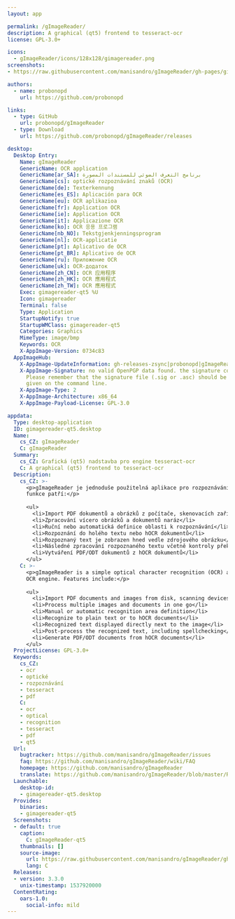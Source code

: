 ```yaml
---
layout: app

permalink: /gImageReader/
description: A graphical (qt5) frontend to tesseract-ocr
license: GPL-3.0+

icons:
  - gImageReader/icons/128x128/gimagereader.png
screenshots:
- https://raw.githubusercontent.com/manisandro/gImageReader/gh-pages/gimagereader-qt5.jpg

authors:
  - name: probonopd
    url: https://github.com/probonopd

links:
  - type: GitHub
    url: probonopd/gImageReader
  - type: Download
    url: https://github.com/probonopd/gImageReader/releases

desktop:
  Desktop Entry:
    Name: gImageReader
    GenericName: OCR application
    GenericName[ar_SA]: برنامج التعرف الضوئي للمستندات المصورة
    GenericName[cs]: optické rozpoznávání znaků (OCR)
    GenericName[de]: Texterkennung
    GenericName[es_ES]: Aplicación para OCR
    GenericName[eu]: OCR aplikazioa
    GenericName[fr]: Application OCR
    GenericName[ie]: Application OCR
    GenericName[it]: Applicazione OCR
    GenericName[ko]: OCR 응용 프로그램
    GenericName[nb_NO]: Tekstgjenkjenningsprogram
    GenericName[nl]: OCR-applicatie
    GenericName[pt]: Aplicativo de OCR
    GenericName[pt_BR]: Aplicativo de OCR
    GenericName[ru]: Приложение OCR
    GenericName[uk]: OCR-додаток
    GenericName[zh_CN]: OCR 应用程序
    GenericName[zh_HK]: OCR 應用程式
    GenericName[zh_TW]: OCR 應用程式
    Exec: gimagereader-qt5 %U
    Icon: gimagereader
    Terminal: false
    Type: Application
    StartupNotify: true
    StartupWMClass: gimagereader-qt5
    Categories: Graphics
    MimeType: image/bmp
    Keywords: OCR
    X-AppImage-Version: 0734c83
  AppImageHub:
    X-AppImage-UpdateInformation: gh-releases-zsync|probonopd|gImageReader|continuous|gImageReader*-x86_64.AppImage.zsync
    X-AppImage-Signature: no valid OpenPGP data found. the signature could not be verified.
      Please remember that the signature file (.sig or .asc) should be the first file
      given on the command line.
    X-AppImage-Type: 2
    X-AppImage-Architecture: x86_64
    X-AppImage-Payload-License: GPL-3.0

appdata:
  Type: desktop-application
  ID: gimagereader-qt5.desktop
  Name:
    cs_CZ: gImageReader
    C: gImageReader
  Summary:
    cs_CZ: Grafická (qt5) nadstavba pro engine tesseract-ocr
    C: A graphical (qt5) frontend to tesseract-ocr
  Description:
    cs_CZ: >-
      <p>gImageReader je jednoduše použitelná aplikace pro rozpoznávání textu z obrázků, využívající OCR engine tesseract. Mezi
      funkce patří:</p>
  
      <ul>
        <li>Import PDF dokumentů a obrázků z počítače, skenovacích zařízení, schránky a snímků obrazovky</li>
        <li>Zpracování vícero obrázků a dokumentů naráz</li>
        <li>Ruční nebo automatická definice oblasti k rozpoznávání</li>
        <li>Rozpoznání do holého textu nebo hOCR dokumentů</li>
        <li>Rozpoznaný text je zobrazen hned vedle zdrojového obrázku</li>
        <li>Následné zpracování rozpoznaného textu včetně kontroly překlepů</li>
        <li>Vytváření PDF/ODT dokumentů z hOCR dokumentů</li>
      </ul>
    C: >-
      <p>gImageReader is a simple optical character recognition (OCR) application which acts as a frontend to the tesseract
      OCR engine. Features include:</p>
  
      <ul>
        <li>Import PDF documents and images from disk, scanning devices, clipboard and screenshots</li>
        <li>Process multiple images and documents in one go</li>
        <li>Manual or automatic recognition area definition</li>
        <li>Recognize to plain text or to hOCR documents</li>
        <li>Recognized text displayed directly next to the image</li>
        <li>Post-process the recognized text, including spellchecking</li>
        <li>Generate PDF/ODT documents from hOCR documents</li>
      </ul>
  ProjectLicense: GPL-3.0+
  Keywords:
    cs_CZ:
    - ocr
    - optické
    - rozpoznávání
    - tesseract
    - pdf
    C:
    - ocr
    - optical
    - recognition
    - tesseract
    - pdf
    - qt5
  Url:
    bugtracker: https://github.com/manisandro/gImageReader/issues
    faq: https://github.com/manisandro/gImageReader/wiki/FAQ
    homepage: https://github.com/manisandro/gImageReader
    translate: https://github.com/manisandro/gImageReader/blob/master/README.md
  Launchable:
    desktop-id:
    - gimagereader-qt5.desktop
  Provides:
    binaries:
    - gimagereader-qt5
  Screenshots:
  - default: true
    caption:
      C: gImageReader-qt5
    thumbnails: []
    source-image:
      url: https://raw.githubusercontent.com/manisandro/gImageReader/gh-pages/gimagereader-qt5.jpg
      lang: C
  Releases:
  - version: 3.3.0
    unix-timestamp: 1537920000
  ContentRating:
    oars-1.0:
      social-info: mild
---
```

